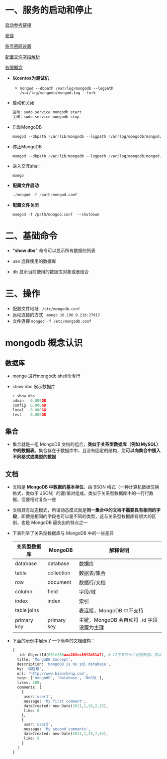 # 一、服务的启动和停止

[启动参考链接](https://www.cnblogs.com/runningRain/p/13809109.html)

[安装](https://blog.csdn.net/m0_46825740/article/details/121671455?ops_request_misc=&request_id=&biz_id=102&utm_term=ubuntu%20%E4%B8%8B%E5%AE%89%E8%A3%85mongo&utm_medium=distribute.pc_search_result.none-task-blog-2~all~sobaiduweb~default-0-121671455.142^v9^control,157^v4^control&spm=1018.2226.3001.4187)

[账号密码设置](https://blog.csdn.net/weixin_42140261/article/details/105242450?ops_request_misc=&request_id=&biz_id=102&utm_term=mongo%20%E6%80%8E%E4%B9%88%E8%AE%BE%E7%BD%AE%E8%B4%A6%E5%8F%B7%E5%92%8C%E5%AF%86%E7%A0%81&utm_medium=distribute.pc_search_result.none-task-blog-2~all~sobaiduweb~default-4-105242450.nonecase&spm=1018.2226.3001.4187)

[配置文件字段解析](https://blog.csdn.net/weixin_33733810/article/details/85607451?spm=1001.2101.3001.6650.2&utm_medium=distribute.pc_relevant.none-task-blog-2%7Edefault%7ECTRLIST%7Edefault-2-85607451-blog-79302711.pc_relevant_default&depth_1-utm_source=distribute.pc_relevant.none-task-blog-2%7Edefault%7ECTRLIST%7Edefault-2-85607451-blog-79302711.pc_relevant_default&utm_relevant_index=5)

[权限概念](https://blog.csdn.net/Lemonss123/article/details/123456874?ops_request_misc=&request_id=&biz_id=102&utm_term=MongonDb%E6%9D%83%E9%99%90%E6%A6%82%E5%BF%B5&utm_medium=distribute.pc_search_result.none-task-blog-2~all~sobaiduweb~default-0-123456874.142^v10^pc_search_result_control_group,157^v12^control&spm=1018.2226.3001.4187)

- **以centos为测试机**
  - `mongod --dbpath /var/log/mongodb --logpath /var/log/mongodb/mongod.log --fork`

- 启动和关闭

  ```python
  启动：sudo service mongodb start
  关闭：sudo service mongodb stop
  ```

- 启动MongoDB

  ```python
  mongod --dbpath /var/lib/mongodb --logpath /var/log/mongodb/mongod.log --fork
  ```

- 停止MongoDB

  ```python
  mongod --dbpath /var/lib/mongodb --logpath /var/log/mongodb/mongod.log --shutdown
  ```

- 进入交互shell

  ```
  mongo
  ```

- **配置文件启动**

  ```python
  ./mongod -f /path/mongod.conf  
  ```

- **配置文件关闭**

  ```
  mongod -f /path/mongod.conf  --shutdown
  ```

  

# 二、基础命令

- **"show dbs"** 命令可以显示所有数据的列表

- use 选择使用的数据库
- db 显示当前使用的数据库对象或者结合

# 三、操作

- 配置文件地址 `./etc/mongodb.conf`
- 远程连接的方式 ` mongo 10.190.9.216:27017`
- 文件连接 `mongod -f /etc/mongodb.conf  `







# mongodb 概念认识

## 数据库

- mongo 进行mongodb shell命令行

- show dbs 展示数据库

  ```python
  > show dbs
  admin   0.000GB
  config  0.000GB
  local   0.000GB
  test    0.000GB
  ```

  

## 集合

- 集合就是一组 MongoDB 文档的组合，**类似于关系型数据库（例如 MySQL）中的数据表**。集合存在于数据库中，且没有固定的结构，您**可以向集合中插入不同格式或类型的数据**

## 文档

- 文档是 **MongoDB 中数据的基本单位**，由 BSON 格式（一种计算机数据交换格式，类似于 JSON）的键/值对组成，类似于关系型数据库中的一行行数据，但要相对复杂一些

- 文档具有动态模式，所谓动态模式就是**同一集合中的文档不需要具有相同的字段**，即使是相同的字段也可以是不同的类型，这与关系型数据库有很大的区别，也是 MongoDB 最突出的特点之一

- 下表列举了关系型数据库与 MongoDB 中的一些差异

  | 关系型数据库 | MongoDB     | 解释说明                                  |
  | ------------ | ----------- | ----------------------------------------- |
  | database     | database    | 数据库                                    |
  | table        | collection  | 数据表/集合                               |
  | row          | document    | 数据行/文档                               |
  | column       | field       | 字段/域                                   |
  | index        | index       | 索引                                      |
  | table joins  |             | 表连接，MongoDB 中不支持                  |
  | primary key  | primary key | 主键，MongoDB 会自动将 _id 字段设置为主键 |

- 下面的示例中展示了一个简单的文档结构：

  ```python
  {
    _id: ObjectId(601e288aaa203cc89f2d31a7), # 12字节的十六进制数据，可以保证每个文档的唯一性
    title: 'MongoDB Concept',
    description: 'MongoDB is no sql database',
    by: '编程帮',
    url: 'http://www.biancheng.com',
    tags: ['mongodb', 'database', 'NoSQL'],
    likes: 100,
    comments: [
      {
       user:'user1',
       message: 'My first comment',
       dateCreated: new Date(2011,1,20,2,15),
       like: 0
      },
      {
       user:'user2',
       message: 'My second comments',
       dateCreated: new Date(2011,1,25,7,45),
       like: 5
      }
    ]
  }
  ```

  